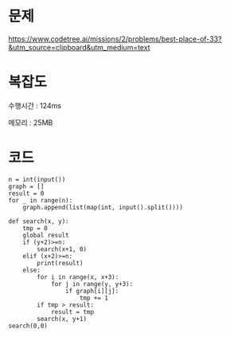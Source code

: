 # 문제
https://www.codetree.ai/missions/2/problems/best-place-of-33?&utm_source=clipboard&utm_medium=text

# 복잡도
수행시간 : 124ms <p>
메모리 : 25MB

# 코드
```
n = int(input())
graph = []
result = 0
for _ in range(n):
    graph.append(list(map(int, input().split())))

def search(x, y):
    tmp = 0
    global result
    if (y+2)>=n:
        search(x+1, 0)
    elif (x+2)>=n:
        print(result)
    else:
        for i in range(x, x+3):
            for j in range(y, y+3):
                if graph[i][j]:
                    tmp += 1
        if tmp > result:
            result = tmp
        search(x, y+1)
search(0,0)
```
